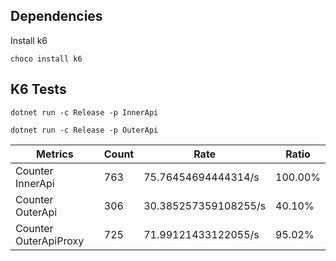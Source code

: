 ﻿## Dependencies

Install k6

```
choco install k6
```

## K6 Tests


```
dotnet run -c Release -p InnerApi
```


```
dotnet run -c Release -p OuterApi
```

| Metrics | Count | Rate | Ratio |
| ------- | ----- | ---- | ----- |
| Counter InnerApi | 763 | 75.76454694444314/s | 100.00% |
| Counter OuterApi | 306 | 30.385257359108255/s | 40.10% |
| Counter OuterApiProxy | 725 | 71.99121433122055/s | 95.02% |